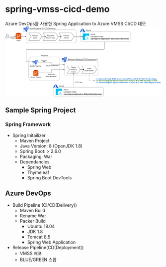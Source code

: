 # spring-vmss-cicd-demo
Azure DevOps를 사용한 Spring Application to Azure VMSS CI/CD 데모
![cicd](img/spring-vmss-cicd.png)

## Sample Spring Project
### Spring Framework
- Spring Initailizer
    - Maven Project
    - Java Version: 8 (OpenJDK 1.8)
    - Spring Boot: > 2.6.0
    - Packaging: War
    - Dependancies   
        - Spring Web
        - Thymeleaf
        - Spring Boot DevTools

## Azure DevOps
- Build Pipeline (CI/CD(Delivery))
    - Maven Build
    - Rename War
    - Packer Build
        - Ubuntu 18.04
        - JDK 1.8
        - Tomcat 8.5
        - Spring Web Application
- Release Pipeline(CD(Deployment))
    - VMSS 배포
    - BLUE/GREEN 스왑